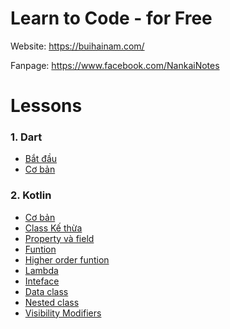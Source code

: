 # Learn to Code - for Free 

Website: https://buihainam.com/

Fanpage: https://www.facebook.com/NankaiNotes

# Lessons

### 1. Dart

- [Bắt đầu](https://buihainam.com/dart/dart_environment_settings/)
- [Cơ bản](https://buihainam.com/http://127.0.0.1:8000/dart/dart_core/)

### 2. Kotlin

- [Cơ bản](https://buihainam.com/kotlin/kotlin_basic/)
- [Class Kế thừa](https://buihainam.com/kotlin/kotlin_class_inheritance/)
- [Property và field](https://buihainam.com/kotlin/kotlin_property_field/)
- [Funtion](https://buihainam.com/kotlin/kotlin_function/)
- [Higher order funtion](https://buihainam.com/kotlin/kotlin_higher-order-function/)
- [Lambda](https://buihainam.com/kotlin/kotlin_lambda/)
- [Inteface](https://buihainam.com/kotlin/kotlin_inteface/)
- [Data class](https://buihainam.com/kotlin/kotlin_data_class/)
- [Nested class](https://buihainam.com/kotlin/kotlin_nested_class/)
- [Visibility Modifiers](https://buihainam.com/kotlin/kotlin_visibility_modifiers/)
